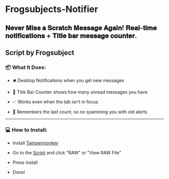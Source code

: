 # Frogsubjects-Notifier
𝐍𝐞𝐯𝐞𝐫 𝐌𝐢𝐬𝐬 𝐚 𝐒𝐜𝐫𝐚𝐭𝐜𝐡 𝐌𝐞𝐬𝐬𝐚𝐠𝐞 𝐀𝐠𝐚𝐢𝐧! 𝐑𝐞𝐚𝐥-𝐭𝐢𝐦𝐞 𝐧𝐨𝐭𝐢𝐟𝐢𝐜𝐚𝐭𝐢𝐨𝐧𝐬 + 𝐓𝐢𝐭𝐥𝐞 𝐛𝐚𝐫 𝐦𝐞𝐬𝐬𝐚𝐠𝐞 𝐜𝐨𝐮𝐧𝐭𝐞𝐫.
--------------------------------
Script by Frogsubject
-----
### **📦 What It Does:**

- 🛎️ Desktop Notifications when you get new messages

- 🔢 Title Bar Counter shows how many unread messages you have

- ✅ Works even when the tab isn’t in focus

- 🧠 Remembers the last count, so no spamming you with old alerts
---

### **💻 How to Install:**
- Install [Tampermonkey](https://www.tampermonkey.net/)

- Go to the [Script](https://github.com/Frogsubject/Frogsubjects-Notifier/blob/main/SCRIPT) and click "RAW" or "View RAW File"

- Press install

- Done!
